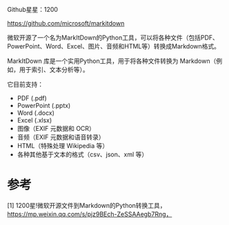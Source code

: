 Github星星：1200

https://github.com/microsoft/markitdown

微软开源了一个名为MarkItDown的Python工具，可以将各种文件（包括PDF、PowerPoint、Word、Excel、图片、音频和HTML等）转换成Markdown格式。

MarkItDown 库是一个实用Python工具，用于将各种文件转换为 Markdown（例如，用于索引、文本分析等）。

它目前支持：

- PDF (.pdf)
- PowerPoint (.pptx)
- Word (.docx)
- Excel (.xlsx)
- 图像（EXIF 元数据和 OCR）
- 音频（EXIF 元数据和语音转录）
- HTML（特殊处理 Wikipedia 等）
- 各种其他基于文本的格式（csv、json、xml 等）

# 参考

[1] 1200星!微软开源文件到Markdown的Python转换工具，https://mp.weixin.qq.com/s/pjz9BEch-ZeSSAAegb7Rng，